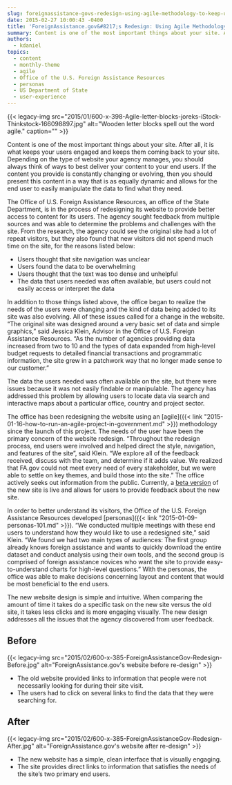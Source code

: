 ```yaml
---
slug: foreignassistance-govs-redesign-using-agile-methodology-to-keep-users-in-mind
date: 2015-02-27 10:00:43 -0400
title: 'ForeignAssistance.gov&#8217;s Redesign: Using Agile Methodology to Keep Users in Mind'
summary: Content is one of the most important things about your site. After all, it is what keeps your users engaged and keeps them coming back to your site. Depending on the type of website your agency manages, you should always think of ways to best deliver your content to your end users. If the content
authors:
  - kdaniel
topics:
  - content
  - monthly-theme
  - agile
  - Office of the U.S. Foreign Assistance Resources
  - personas
  - US Department of State
  - user-experience
---
```


{{< legacy-img src="2015/01/600-x-398-Agile-letter-blocks-joreks-iStock-Thinkstock-166098897.jpg" alt="Wooden letter blocks spell out the word agile." caption="" >}} 

Content is one of the most important things about your site. After all, it is what keeps your users engaged and keeps them coming back to your site. Depending on the type of website your agency manages, you should always think of ways to best deliver your content to your end users. If the content you provide is constantly changing or evolving, then you should present this content in a way that is as equally dynamic and allows for the end user to easily manipulate the data to find what they need.

The Office of U.S. Foreign Assistance Resources, an office of the State Department, is in the process of redesigning its website to provide better access to content for its users. The agency sought feedback from multiple sources and was able to determine the problems and challenges with the site. From the research, the agency could see the original site had a lot of repeat visitors, but they also found that new visitors did not spend much time on the site, for the reasons listed below:

  * Users thought that site navigation was unclear
  * Users found the data to be overwhelming
  * Users thought that the text was too dense and unhelpful
  * The data that users needed was often available, but users could not easily access or interpret the data

In addition to those things listed above, the office began to realize the needs of the users were changing and the kind of data being added to its site was also evolving. All of these issues called for a change in the website. “The original site was designed around a very basic set of data and simple graphics,” said Jessica Klein, Advisor in the Office of U.S. Foreign Assistance Resources. “As the number of agencies providing data increased from two to 10 and the types of data expanded from high-level budget requests to detailed financial transactions and programmatic information, the site grew in a patchwork way that no longer made sense to our customer.”

The data the users needed was often available on the site, but there were issues because it was not easily findable or manipulable. The agency has addressed this problem by allowing users to locate data via search and interactive maps about a particular office, country and project sector.

The office has been redesigning the website using an [agile]({{< link "2015-01-16-how-to-run-an-agile-project-in-government.md" >}}) methodology since the launch of this project. The needs of the user have been the primary concern of the website redesign. “Throughout the redesign process, end users were involved and helped direct the style, navigation, and features of the site”, said Klein. “We explore all of the feedback received, discuss with the team, and determine if it adds value. We realized that FA.gov could not meet every need of every stakeholder, but we were able to settle on key themes, and build those into the site.” The office actively seeks out information from the public. Currently, a [beta version](http://beta.foreignassistance.gov/) of the new site is live and allows for users to provide feedback about the new site.

In order to better understand its visitors, the Office of the U.S. Foreign Assistance Resources developed [personas]({{< link "2015-01-09-personas-101.md" >}}). “We conducted multiple meetings with these end users to understand how they would like to use a redesigned site,” said Klein. “We found we had two main types of audiences: The first group already knows foreign assistance and wants to quickly download the entire dataset and conduct analysis using their own tools, and the second group is comprised of foreign assistance novices who want the site to provide easy-to-understand charts for high-level questions.” With the personas, the office was able to make decisions concerning layout and content that would be most beneficial to the end users.

The new website design is simple and intuitive. When comparing the amount of time it takes do a specific task on the new site versus the old site, it takes less clicks and is more engaging visually. The new design addresses all the issues that the agency discovered from user feedback.

## Before

{{< legacy-img src="2015/02/600-x-385-ForeignAssistanceGov-Redesign-Before.jpg" alt="ForeignAssistance.gov's website before re-design" >}}

  * The old website provided links to information that people were not necessarily looking for during their site visit.
  * The users had to click on several links to find the data that they were searching for.

## After

{{< legacy-img src="2015/02/600-x-385-ForeignAssistanceGov-Redesign-After.jpg" alt="ForeignAssistance.gov's website after re-design" >}}

  * The new website has a simple, clean interface that is visually engaging.
  * The site provides direct links to information that satisfies the needs of the site’s two primary end users.